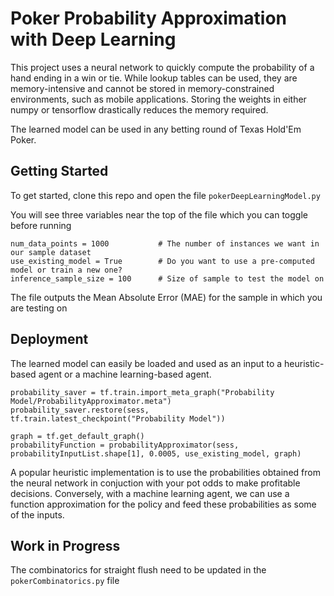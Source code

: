 # Poker Probability Approximation with Deep Learning

This project uses a neural network to quickly compute the probability of a hand ending in a win or tie. While lookup tables can be used, they are memory-intensive and cannot be stored in memory-constrained environments, such as mobile applications. Storing the weights in either numpy or tensorflow drastically reduces the memory required. 

The learned model can be used in any betting round of Texas Hold'Em Poker.

## Getting Started

To get started, clone this repo and open the file `pokerDeepLearningModel.py`

You will see three variables near the top of the file which you can toggle before running 

```
num_data_points = 1000           # The number of instances we want in our sample dataset
use_existing_model = True        # Do you want to use a pre-computed model or train a new one?
inference_sample_size = 100      # Size of sample to test the model on
```

The file outputs the Mean Absolute Error (MAE) for the sample in which you are testing on 

## Deployment

The learned model can easily be loaded and used as an input to a heuristic-based agent or a machine learning-based agent. 

```
probability_saver = tf.train.import_meta_graph("Probability Model/ProbabilityApproximator.meta")
probability_saver.restore(sess, tf.train.latest_checkpoint("Probability Model"))

graph = tf.get_default_graph()
probabilityFunction = probabilityApproximator(sess, probabilityInputList.shape[1], 0.0005, use_existing_model, graph)
```

A popular heuristic implementation is to use the probabilities obtained from the neural network in conjuction with your pot odds to make profitable decisions. Conversely, with a machine learning agent, we can use a function approximation for the policy and feed these probabilities as some of the inputs.

## Work in Progress

The combinatorics for straight flush need to be updated in the `pokerCombinatorics.py` file
